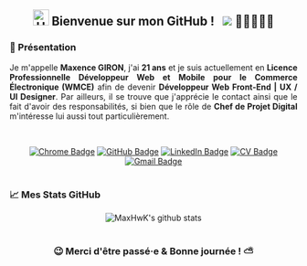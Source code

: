 <div align="center">
    
## <img src="https://user-images.githubusercontent.com/1303154/88677602-1635ba80-d120-11ea-84d8-d263ba5fc3c0.gif" width="28px" alt="Hello">  Bienvenue sur mon GitHub ! &nbsp; ![](https://komarev.com/ghpvc/?username=MaxHwK&label=Visiteurs+:) 👩🏼‍🤝‍🧑🏻
    
</div>

### 🚀 Présentation

<div align="justify"> 
    
Je m'appelle <b>Maxence GIRON</b>, j'ai <b>21 ans</b> et je suis actuellement en <b>Licence Professionnelle Développeur Web et Mobile pour le Commerce Électronique (WMCE)</b> afin de devenir <b>Développeur Web Front-End | UX / UI Designer</b>. Par ailleurs, il se trouve que j'apprécie le contact ainsi que le fait d'avoir des responsabilités, si bien que le rôle de <b>Chef de Projet Digital</b> m'intéresse lui aussi tout particulièrement.  
    
</div>

<div align="center">
   
<br>
    
[![Chrome Badge](https://img.shields.io/badge/-mon%20portfolio-94399E?logo=google-cloud&logoColor=white&style=for-the-badge)](https://maxhwk.github.io/)
[![GitHub Badge](https://img.shields.io/badge/-mes%20projets-FF7200?logo=github&logoColor=white&style=for-the-badge)](https://github.com/MaxHwK?tab=repositories)
[![LinkedIn Badge](https://img.shields.io/badge/-mon%20linkedin-0A66C2?logo=linkedin&logoColor=white&style=for-the-badge)](https://www.linkedin.com/in/maxence-giron/)
[![CV Badge](https://img.shields.io/badge/-mon%20cv-83B81A?logo=apache&logoColor=white&style=for-the-badge)](https://maxhwk.github.io/public/doc/CV_GIRON_Maxence.pdf)
[![Gmail Badge](https://img.shields.io/badge/-gironmaxence.pro-EA4335?logo=gmail&logoColor=white&style=for-the-badge)](mailto:gironmaxence.pro@gmail.com)
    
</div>

#

### 📈 Mes Stats GitHub

<div align="center">
    
![MaxHwK's github stats](https://github-readme-stats.vercel.app/api?username=MaxHwK&count_private=true&theme=tokyonight&hide=contribs,prs)
    
</div>

#

<div align="center">

### 😉 Merci d'être passé·e & Bonne journée ! ⛅
 
</div>

